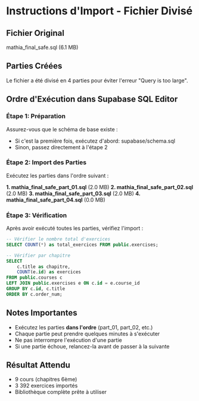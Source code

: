 # Instructions d'Import - Fichier Divisé

## Fichier Original
mathia_final_safe.sql (6.1 MB)

## Parties Créées
Le fichier a été divisé en 4 parties pour éviter l'erreur "Query is too large".

## Ordre d'Exécution dans Supabase SQL Editor

### Étape 1: Préparation
Assurez-vous que le schéma de base existe :
- Si c'est la première fois, exécutez d'abord: supabase/schema.sql
- Sinon, passez directement à l'étape 2

### Étape 2: Import des Parties
Exécutez les parties dans l'ordre suivant :

**1. mathia_final_safe_part_01.sql** (2.0 MB)
**2. mathia_final_safe_part_02.sql** (2.0 MB)
**3. mathia_final_safe_part_03.sql** (2.0 MB)
**4. mathia_final_safe_part_04.sql** (0.0 MB)

### Étape 3: Vérification
Après avoir exécuté toutes les parties, vérifiez l'import :

```sql
-- Vérifier le nombre total d'exercices
SELECT COUNT(*) as total_exercices FROM public.exercises;

-- Vérifier par chapitre
SELECT 
    c.title as chapitre,
    COUNT(e.id) as exercices
FROM public.courses c
LEFT JOIN public.exercises e ON c.id = e.course_id
GROUP BY c.id, c.title
ORDER BY c.order_num;
```

## Notes Importantes
- Exécutez les parties **dans l'ordre** (part_01, part_02, etc.)
- Chaque partie peut prendre quelques minutes à s'exécuter
- Ne pas interrompre l'exécution d'une partie
- Si une partie échoue, relancez-la avant de passer à la suivante

## Résultat Attendu
- 9 cours (chapitres 6ème)
- 3 392 exercices importés
- Bibliothèque complète prête à utiliser
